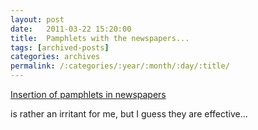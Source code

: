 ```yaml
---
layout: post
date:	2011-03-22 15:20:00
title:  Pamphlets with the newspapers...
tags: [archived-posts]
categories: archives
permalink: /:categories/:year/:month/:day/:title/
---
```

<a href="http://bangalore.citizenmatters.in/blogs/show_entry/2866"> Insertion of pamphlets in newspapers </a>

is rather an irritant for me, but I guess they are effective...
